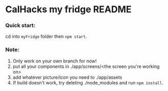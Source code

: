 # CalHacks my fridge README

### Quick start:

cd into `myFridge` folder then `npm start`.



### Note:

1. Only work on your own branch for now!
2. put all your components in ./app/screens/<the screen you're working on>
3. add whatever picture/icon you need to ./app/assets
4. If build doesn't work, try deleting ./node_modules and run `npm install`.

